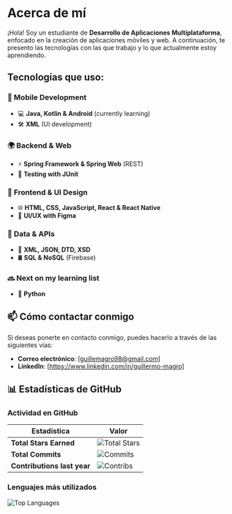 # Acerca de mí

¡Hola! Soy un estudiante de **Desarrollo de Aplicaciones Multiplataforma**, enfocado en la creación de aplicaciones móviles y web. A continuación, te presento las tecnologías con las que trabajo y lo que actualmente estoy aprendiendo.

## Tecnologías que uso:

### 📱 Mobile Development
- 💻 **Java, Kotlin & Android** (currently learning)
- 🛠️ **XML** (UI development)

### 🌍 Backend & Web
- ⚡ **Spring Framework & Spring Web** (REST)
- 🧪 **Testing with JUnit**

### 🎨 Frontend & UI Design
- 🌐 **HTML, CSS, JavaScript, React & React Native**
- 🎨 **UI/UX with Figma**

### 📡 Data & APIs
- 🧩 **XML, JSON, DTD, XSD**
- 🛢️ **SQL & NoSQL** (Firebase)

### 🔜 Next on my learning list
- 🦀 **Python**

## 📫 Cómo contactar conmigo

Si deseas ponerte en contacto conmigo, puedes hacerlo a través de las siguientes vías:
- **Correo electrónico**: [guillemagro98@gmail.com]
- **LinkedIn**: [https://www.linkedin.com/in/guillermo-magro]

## 📊 Estadísticas de GitHub
### Actividad en GitHub 

| Estadística                 | Valor                                      |
| --------------------------- | ------------------------------------------ |
| **Total Stars Earned**       | ![Total Stars](https://github-readme-stats.vercel.app/api?username=Guillemj98&show_icons=true&count_private=true&hide_title=true&hide=prs&theme=radical) |
| **Total Commits**            | ![Commits](https://github-readme-stats.vercel.app/api?username=Guillemj98&count_private=true&hide=prs&show_icons=true&hide_title=true&theme=radical&custom_title=Total%20Commits) |
| **Contributions last year**  | ![Contribs](https://github-readme-streak-stats.herokuapp.com/?user=Guillemj98&theme=radical) |

### Lenguajes más utilizados 

![Top Languages](https://github-readme-stats.vercel.app/api/top-langs/?username=Guillemj98&layout=compact&theme=radical)


